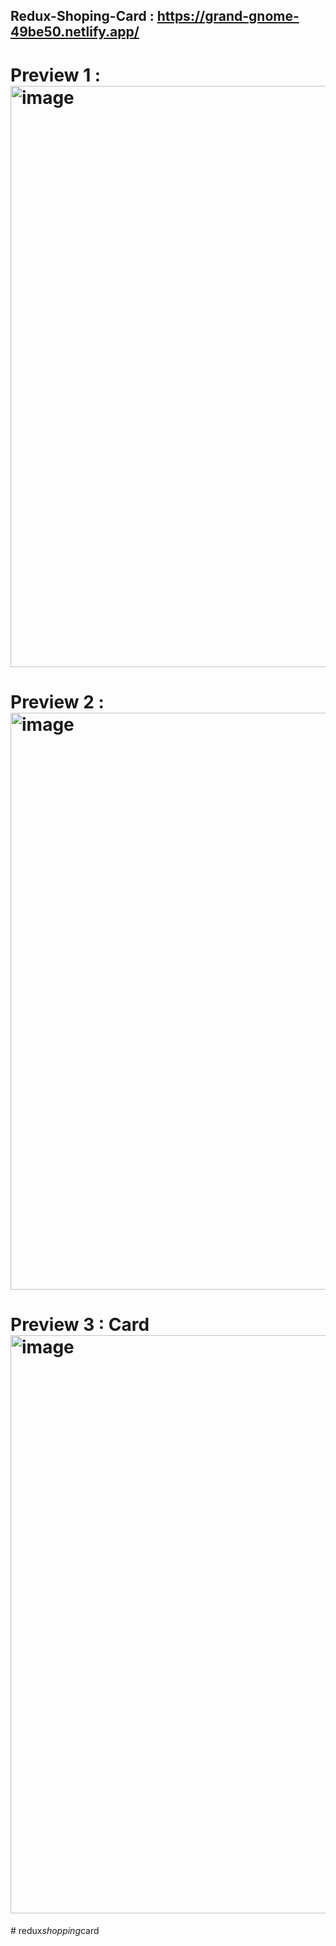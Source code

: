 ## Redux-Shoping-Card : https://grand-gnome-49be50.netlify.app/

# Preview 1 : <img width="930" alt="image" src="https://github.com/KapilSharma547/redux_shoping_card/assets/91355300/6f915883-6972-4583-8697-5a9a93c46c3e">
# Preview 2 : <img width="923" alt="image" src="https://github.com/KapilSharma547/redux_shoping_card/assets/91355300/cf2dd033-20e6-4773-aeb2-a8df1764d8d4">
# Preview 3 : Card <img width="925" alt="image" src="https://github.com/KapilSharma547/redux_shoping_card/assets/91355300/ca989aff-3bd8-4e87-9f54-62f7e064b70e">
#   r e d u x _ s h o p p i n g _ c a r d  
 